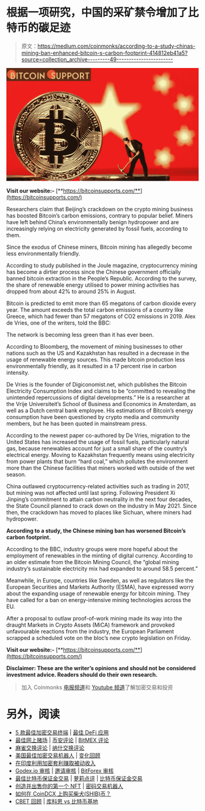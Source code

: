 # 根据一项研究，中国的采矿禁令增加了比特币的碳足迹

> 原文：<https://medium.com/coinmonks/according-to-a-study-chinas-mining-ban-enhanced-bitcoin-s-carbon-footprint-414812eb41a5?source=collection_archive---------49----------------------->

![](img/21314b138feec1b3cfd8bdaf1189908b.png)

**Visit our website:-** [**https://bitcoinsupports.com/**](https://bitcoinsupports.com/)

Researchers claim that Beijing’s crackdown on the crypto mining business has boosted Bitcoin’s carbon emissions, contrary to popular belief. Miners have left behind China’s environmentally benign hydropower and are increasingly relying on electricity generated by fossil fuels, according to them.

Since the exodus of Chinese miners, Bitcoin mining has allegedly become less environmentally friendly.

According to study published in the Joule magazine, cryptocurrency mining has become a dirtier process since the Chinese government officially banned bitcoin extraction in the People’s Republic. According to the survey, the share of renewable energy utilised to power mining activities has dropped from about 42% to around 25% in August.

Bitcoin is predicted to emit more than 65 megatons of carbon dioxide every year. The amount exceeds the total carbon emissions of a country like Greece, which had fewer than 57 megatons of CO2 emissions in 2019\. Alex de Vries, one of the writers, told the BBC:

The network is becoming less green than it has ever been.

According to Bloomberg, the movement of mining businesses to other nations such as the US and Kazakhstan has resulted in a decrease in the usage of renewable energy sources. This made bitcoin production less environmentally friendly, as it resulted in a 17 percent rise in carbon intensity.

De Vries is the founder of Digiconomist.net, which publishes the Bitcoin Electricity Consumption Index and claims to be “committed to revealing the unintended repercussions of digital developments.” He is a researcher at the Vrije Universiteit’s School of Business and Economics in Amsterdam, as well as a Dutch central bank employee. His estimations of Bitcoin’s energy consumption have been questioned by crypto media and community members, but he has been quoted in mainstream press.

According to the newest paper co-authored by De Vries, migration to the United States has increased the usage of fossil fuels, particularly natural gas, because renewables account for just a small share of the country’s electrical energy. Moving to Kazakhstan frequently means using electricity from power plants that burn “hard coal,” which pollutes the environment more than the Chinese facilities that miners worked with outside of the wet season.

China outlawed cryptocurrency-related activities such as trading in 2017, but mining was not affected until last spring. Following President Xi Jinping’s commitment to attain carbon neutrality in the next four decades, the State Council planned to crack down on the industry in May 2021\. Since then, the crackdown has moved to places like Sichuan, where miners had hydropower.

**According to a study, the Chinese mining ban has worsened Bitcoin’s carbon footprint.**

According to the BBC, industry groups were more hopeful about the employment of renewables in the minting of digital currency. According to an older estimate from the Bitcoin Mining Council, the “global mining industry’s sustainable electricity mix had expanded to around 58.5 percent.”

Meanwhile, in Europe, countries like Sweden, as well as regulators like the European Securities and Markets Authority (ESMA), have expressed worry about the expanding usage of renewable energy for bitcoin mining. They have called for a ban on energy-intensive mining technologies across the EU.

After a proposal to outlaw proof-of-work mining made its way into the draught Markets in Crypto Assets (MiCA) framework and provoked unfavourable reactions from the industry, the European Parliament scrapped a scheduled vote on the bloc’s new crypto legislation on Friday.

**Visit our website:-** [**https://bitcoinsupports.com/**](https://bitcoinsupports.com/)

**Disclaimer: These are the writer’s opinions and should not be considered investment advice. Readers should do their own research.**

> 加入 Coinmonks [电报频道](https://t.me/coincodecap)和 [Youtube 频道](https://www.youtube.com/c/coinmonks/videos)了解加密交易和投资

# 另外，阅读

*   [5 款最佳加密交易终端](https://coincodecap.com/crypto-trading-terminals) | [最佳 DeFi 应用](https://coincodecap.com/best-defi-apps)
*   [最佳网上赌场](https://coincodecap.com/best-online-casinos) | [币安评论](/coinmonks/binance-review-ee10d3bf3b6e) | [BitMEX 评论](https://coincodecap.com/bitmex-review)
*   [麻雀交换评论](https://coincodecap.com/sparrow-exchange-review) | [纳什交换评论](https://coincodecap.com/nash-exchange-review)
*   [美国最佳加密交易机器人](https://coincodecap.com/crypto-trading-bots-in-the-us) | [变化回顾](https://coincodecap.com/changelly-review)
*   [在印度利用加密套利赚取被动收入](https://coincodecap.com/crypto-arbitrage-in-india)
*   [Godex.io 审核](/coinmonks/godex-io-review-7366086519fb) | [邀请审核](/coinmonks/invity-review-70f3030c0502) | [BitForex 审核](https://coincodecap.com/bitforex-review)
*   [最佳比特币保证金交易](/coinmonks/bitcoin-margin-trading-exchange-bcbfcbf7b8e3) | [萝莉点评](/coinmonks/lolli-review-e6ddc7895ad8) | [比特币保证金交易](https://coincodecap.com/bityard-margin-trading)
*   [创造并出售你的第一个 NFT](https://coincodecap.com/create-nft) | [密码交易机器人](https://coincodecap.com/best-crypto-trading-bots)
*   [如何在 CoinDCX 上购买柴犬(SHIB)币？](https://coincodecap.com/buy-shiba-coindcx)
*   [CBET 回顾](https://coincodecap.com/cbet-casino-review) | [库科恩 vs 比特币基地](https://coincodecap.com/kucoin-vs-coinbase)